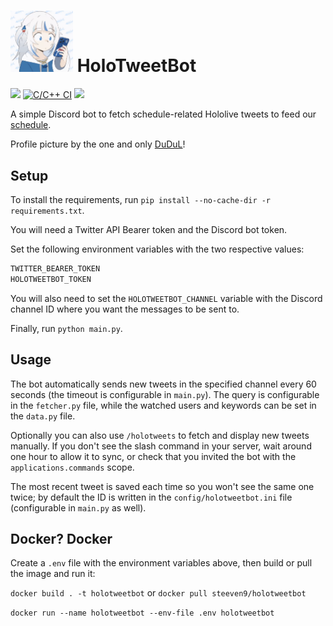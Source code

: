 # <img src="logo.png" width="100"> HoloTweetBot

[![](https://img.shields.io/github/license/Steeven9/HoloTweetBot)](/LICENSE)
[![C/C++ CI](https://github.com/Steeven9/HoloTweetBot/actions/workflows/docker-image.yml/badge.svg)](https://github.com/Steeven9/HoloTweetBot/actions/workflows/docker-image.yml)
![](https://img.shields.io/tokei/lines/github/Steeven9/HoloTweetBot)

A simple Discord bot to fetch schedule-related Hololive tweets to
feed our [schedule](https://holocal.moe).

Profile picture by the one and only [DuDuL](https://twitter.com/DuDuLtv)!

## Setup

To install the requirements, run `pip install --no-cache-dir -r requirements.txt`.

You will need a Twitter API Bearer token and the Discord bot token.

Set the following environment variables with the two respective values:

```bash
TWITTER_BEARER_TOKEN
HOLOTWEETBOT_TOKEN
```

You will also need to set the `HOLOTWEETBOT_CHANNEL` variable with the
Discord channel ID where you want the messages to be sent to.

Finally, run `python main.py`.

## Usage

The bot automatically sends new tweets in the specified channel every 60 seconds
(the timeout is configurable in `main.py`). The query is configurable in the
`fetcher.py` file, while the watched users and keywords can be set in the `data.py` file.

Optionally you can also use `/holotweets` to fetch and display new tweets manually.
If you don't see the slash command in your server, wait around one hour to allow it
to sync, or check that you invited the bot with the `applications.commands` scope.

The most recent tweet is saved each time so you won't see the same one twice;
by default the ID is written in the `config/holotweetbot.ini` file
(configurable in `main.py` as well).

## Docker? Docker

Create a `.env` file with the environment variables above, then build or pull the image and run it:

`docker build . -t holotweetbot` or `docker pull steeven9/holotweetbot`

`docker run --name holotweetbot --env-file .env holotweetbot`
